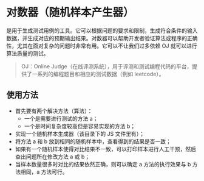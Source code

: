 # 对数器（随机样本产生器）

是用于生成测试用例的工具。它可以根据问题的要求和限制，生成符合条件的输入数据，并生成对应的预期输出结果。对数器可以帮助开发者验证算法或程序的正确性，尤其在面对复杂的问题时非常有用。它可以不让我们过多依赖 OJ 就可以进行算法质量的测试。

> OJ：Online Judge（在线评测系统），用于评测和测试编程代码的平台，提供了一系列的编程题目和相应的测试数据（例如 leetcode）。

## 使用方法

+ 首先要有两个解决方法（算法）：
  - 一个是需要进行测试的方法 a；
  - 一个是时间复杂度较高但是容易实现的方法 b；
+ 实现一个随机样本生成器（该目录下的 JS 文件里有）；
+ 将方法 a 和 b 放到相同的随机样本中，查看得到的结果是否一致；
+ 如果有一个随机样本使得对比结果不一致，可以打印样本进行人工干预，然后查出问题所在修改方法 a 或 b；
+ 当样本数量很多时对比的结果依然正确，则可以确定 a 方法的执行效果与 b 方法相同，a 方法可行。
